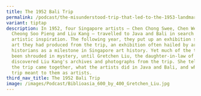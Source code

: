 ```yaml
---
title: The 1952 Bali Trip
permalink: /podcast/the-misunderstood-trip-that-led-to-the-1953-landmark-art-exhibition-gretchen-liu/
variant: tiptap
description: In 1952, four Singapore artists – Chen Chong Swee, Chen Wen Hsi,
  Cheong Soo Pieng and Liu Kang – travelled to Java and Bali in search of
  artistic inspiration. The following year, they put up an exhibition showcasing
  art they had produced from the trip, an exhibition often hailed by art
  historians as a milestone in Singapore art history. Yet much of the trip has
  been shrouded in mystery, until Gretchen Liu, the daughter-in-law of Liu Kang,
  discovered Liu Kang's archives and photographs from the trip. She tells us how
  the trip came together, what the artists did in Java and Bali, and what the
  trip meant to them as artists.
third_nav_title: The 1952 Bali Trip
image: /images/Podcast/Biblioasia_600_by_400_Gretchen_Liu.jpg
---
```

